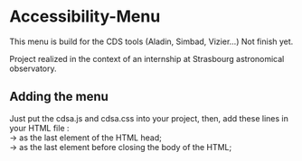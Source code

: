 # Accessibility-Menu

This menu is build for the CDS tools (Aladin, Simbad, Vizier...)
Not finish yet.

Project realized in the context of an internship at Strasbourg astronomical observatory.

## Adding the menu

Just put the cdsa.js and cdsa.css into your project, then, add these lines in your HTML file : <br>
-> <link href="[path to file]/cdsa.css" rel="stylesheet"> as the last element of the HTML head; <br>
-> <script type="text/javascript" src="[path to file]/cdsa.js"></script> as the last element before closing the body of the HTML;
